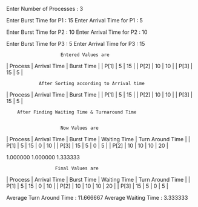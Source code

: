 Enter Number of Processes : 3

Enter Burst Time for P1 : 15
Enter Arrival Time for P1 : 5

Enter Burst Time for P2 : 10
Enter Arrival Time for P2 : 10

Enter Burst Time for P3 : 5
Enter Arrival Time for P3 : 15



                        Entered Values are


| Process | Arrival Time | Burst Time |
|  P[1]   |       5      |     15      |
|  P[2]   |       10      |     10      |
|  P[3]   |       15      |     5      |





                After Sorting according to Arrival time

| Process | Arrival Time | Burst Time |
|  P[1]   |       5      |     15      |
|  P[2]   |       10      |     10      |
|  P[3]   |       15      |     5      |




        After Finding Waiting Time & Turnaround Time


                        Now Values are

| Process | Arrival Time | Burst Time |  Waiting Time  |  Turn Around Time  |
|  P[1]   |       5      |     15      |        0       |         10          |
|  P[3]   |       15      |     5      |        0       |         5          |
|  P[2]   |       10      |     10      |        10       |         20          |



1.000000
1.000000
1.333333



                      Final Values are

| Process | Arrival Time | Burst Time |  Waiting Time  |  Turn Around Time  |
| P[1]    |       5      |     15     |        0       |         10          |
|  P[2]   |       10     |     10      |        10       |         20          |
|  P[3]   |       15     |     5      |        0       |         5          |



Average Turn Around Time : 11.666667
Average Waiting Time     : 3.333333
